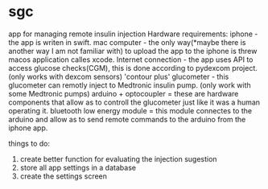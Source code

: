 # sgc
app for managing remote insulin injection
Hardware requirements:
iphone - the app is writen in swift.
mac computer - the only way(*maybe there is another way I am not familiar with) to upload the app to the iphone is threw macos application calles xcode.
Internet connection - the app uses API to access glucose checks(CGM), this is done according to pydexcom project.(only works with dexcom sensors)
'contour plus' glucometer - this glucometer can remotly inject to Medtronic insulin pump. (only work with some Medtronic pumps)
arduino + optocoupler = these are hardware components that allow as to controll the glucometer just like it was a human operating it.
bluetooth low energy module = this module connectes to the arduino and allow as to send remote commands to the arduino from the iphone app.


things to do:
1) create better function for evaluating the injection sugestion
2) store all app settings in a database
3) create the settings screen
